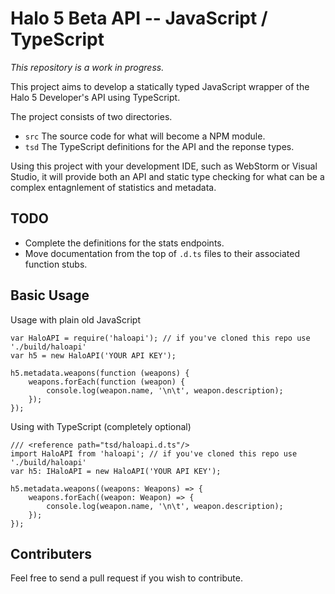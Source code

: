 # Halo 5 Beta API -- JavaScript / TypeScript

*This repository is a work in progress.*

This project aims to develop a statically typed JavaScript wrapper of the Halo 5 Developer's API using TypeScript.

The project consists of two directories. 

- `src` The source code for what will become a NPM module.
- `tsd` The TypeScript definitions for the API and the reponse types. 

Using this project with your development IDE, such as WebStorm or Visual Studio, it will provide both an API and static type checking for what can be a complex entagnlement of statistics and metadata.

## TODO

- Complete the definitions for the stats endpoints.
- Move documentation from the top of `.d.ts` files to their associated function stubs.

## Basic Usage

Usage with plain old JavaScript

    var HaloAPI = require('haloapi'); // if you've cloned this repo use './build/haloapi'
    var h5 = new HaloAPI('YOUR API KEY');

    h5.metadata.weapons(function (weapons) {
        weapons.forEach(function (weapon) {
            console.log(weapon.name, '\n\t', weapon.description);
        });
    });

Using with TypeScript (completely optional)
    
    /// <reference path="tsd/haloapi.d.ts"/>
    import HaloAPI from 'haloapi'; // if you've cloned this repo use './build/haloapi'
    var h5: IHaloAPI = new HaloAPI('YOUR API KEY');

    h5.metadata.weapons((weapons: Weapons) => {
        weapons.forEach((weapon: Weapon) => {
            console.log(weapon.name, '\n\t', weapon.description);
        });
    });

## Contributers

Feel free to send a pull request if you wish to contribute.
